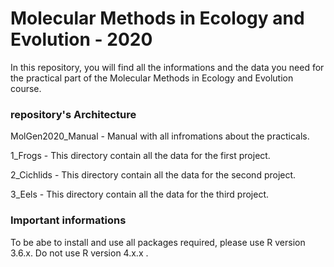 # Molecular Methods in Ecology and Evolution - 2020

In this repository, you will find all the informations and the data you need for the practical part of the Molecular Methods in Ecology and Evolution course.


### repository's Architecture 

MolGen2020_Manual			- Manual with all infromations about the practicals. 

1_Frogs								- This directory contain all the data for the first project.

2_Cichlids						- This directory contain all the data for the second project.

3_Eels								- This directory contain all the data for the third project.


### Important informations

To be abe to install and use all packages required, please use R version 3.6.x. Do not use R version 4.x.x .
